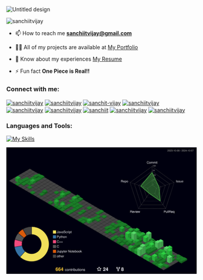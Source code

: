 
![Untitled design](https://github.com/sanchiitvijay/sanchiitvijay/assets/71404343/a31148cd-51d5-496f-911a-94ea93bef0d2)

<p align="left"> <img src="https://komarev.com/ghpvc/?username=sanchiitvijay&label=Profile%20views&color=0e75b6&style=flat" alt="sanchiitvijay" /> </p>

- 📫 How to reach me **sanchiitvijay@gmail.com**

- 👨‍💻 All of my projects are available at [My Portfolio](https://sanchitvijay.vercel.app/)

- 📄 Know about my experiences [My Resume](https://www.dropbox.com/scl/fi/0qr48czodx7idsxcbiqo5/resume_sanchit_vijay.pdf?rlkey=bpngu4nyh4rpb3gq0gb011fhw&st=js9w3mlt&dl=0)

- ⚡ Fun fact **One Piece is Real!!**


<h3 align="left">Connect with me:</h3>
<p align="left">
<a href="https://twitter.com/sanchiitvijay" target="blank"><img align="center" src="https://raw.githubusercontent.com/rahuldkjain/github-profile-readme-generator/master/src/images/icons/Social/twitter.svg" alt="sanchiitvijay" height="30" width="40" /></a>
<a href="https://linkedin.com/in/sanchiitvijay" target="blank"><img align="center" src="https://raw.githubusercontent.com/rahuldkjain/github-profile-readme-generator/master/src/images/icons/Social/linked-in-alt.svg" alt="sanchiitvijay" height="30" width="40" /></a>
<a href="https://stackoverflow.com/users/sanchit-vijay" target="blank"><img align="center" src="https://raw.githubusercontent.com/rahuldkjain/github-profile-readme-generator/master/src/images/icons/Social/stack-overflow.svg" alt="sanchit-vijay" height="30" width="40" /></a>
<a href="https://kaggle.com/sanchiitvijay" target="blank"><img align="center" src="https://raw.githubusercontent.com/rahuldkjain/github-profile-readme-generator/master/src/images/icons/Social/kaggle.svg" alt="sanchiitvijay" height="30" width="40" /></a>
<a href="https://instagram.com/sanchiitvijay" target="blank"><img align="center" src="https://raw.githubusercontent.com/rahuldkjain/github-profile-readme-generator/master/src/images/icons/Social/instagram.svg" alt="sanchiitvijay" height="30" width="40" /></a>
<a href="https://codeforces.com/profile/sanchiitvijay" target="blank"><img align="center" src="https://raw.githubusercontent.com/rahuldkjain/github-profile-readme-generator/master/src/images/icons/Social/codeforces.svg" alt="sanchiitvijay" height="30" width="40" /></a>
<a href="https://www.codechef.com/users/sanchiit" target="blank"><img align="center" src="https://cdn.jsdelivr.net/npm/simple-icons@3.1.0/icons/codechef.svg" alt="sanchiit" height="30" width="40" /></a>
<a href="https://www.hackerrank.com/sanchiitvijay" target="blank"><img align="center" src="https://raw.githubusercontent.com/rahuldkjain/github-profile-readme-generator/master/src/images/icons/Social/hackerrank.svg" alt="sanchiitvijay" height="30" width="40" /></a>
<a href="https://www.leetcode.com/sanchiitvijay" target="blank"><img align="center" src="https://raw.githubusercontent.com/rahuldkjain/github-profile-readme-generator/master/src/images/icons/Social/leet-code.svg" alt="sanchiitvijay" height="30" width="40" /></a>
</p>


<h3 align="left">Languages and Tools:</h3>

[![My Skills](https://skillicons.dev/icons?i=c,cpp,java,py,html,css,js,react,bootstrap,django,flask,materialui,mongodb,mysql,postgres,tailwind,bash,express,nodejs,npm,postman,redux,tailwind,vscode,firebase,redis,git,github,linux,figma,docker,ubuntu,vercel,bash,vite&perline=20)](https://skillicons.dev)


![](./profile-3d-contrib/profile-night-green.svg)
